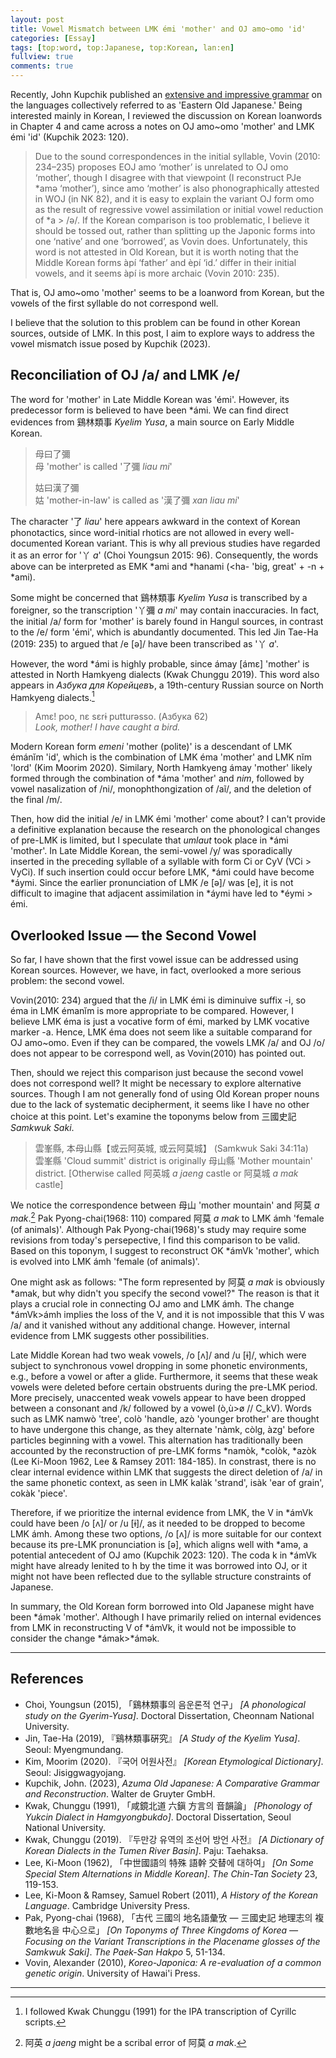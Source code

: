```yaml
---
layout: post
title: Vowel Mismatch between LMK émi 'mother' and OJ amo~omo 'id'
categories: [Essay]
tags: [top:word, top:Japanese, top:Korean, lan:en]
fullview: true
comments: true
---
```


Recently, John Kupchik published an [extensive and impressive grammar](https://www.degruyter.com/document/doi/10.1515/9783111078793/html) on the languages collectively referred to as 'Eastern Old Japanese.' Being interested mainly in Korean, I reviewed the discussion on Korean loanwords in Chapter 4 and came across a notes on OJ amo~omo 'mother' and LMK émi 'id' (Kupchik 2023: 120).

> Due to the sound correspondences in the initial syllable, Vovin (2010: 234–235) proposes EOJ amo ‘mother’ is unrelated to OJ omo ‘mother’, though I disagree with that viewpoint (I reconstruct PJe \*amə ‘mother’), since amo ‘mother’ is also phonographically attested in WOJ (in NK 82), and it is easy to explain the variant OJ form omo as the result of regressive vowel assimilation or initial vowel reduction of \*a > /ə/. If the Korean comparison is too problematic, I believe it should be tossed out, rather than splitting up the Japonic forms into one ‘native’ and one ‘borrowed’, as Vovin does. Unfortunately, this word is not attested in Old Korean, but it is worth noting that the Middle Korean forms àpí ‘father’ and èpí ‘id.’ differ in their initial vowels, and it seems àpí is more archaic (Vovin 2010: 235).

That is, OJ amo~omo 'mother' seems to be a loanword from Korean, but the vowels of the first syllable do not correspond well.

I believe that the solution to this problem can be found in other Korean sources, outside of LMK. In this post, I aim to explore ways to address the vowel mismatch issue posed by Kupchik (2023).

## Reconciliation of OJ /a/ and LMK /e/
The word for 'mother' in Late Middle Korean was 'émi'. However, its predecessor form is believed to have been \*ámi. We can find direct evidences from 鷄林類事 *Kyelim Yusa*, a main source on Early Middle Korean.

> 母曰了彌  
> 母 'mother' is called '了彌 *liau mi*'
>
> 姑曰漢了彌  
> 姑 'mother-in-law' is called as '漢了彌 *xan liau mi*'

The character '了 *liau*' here appears awkward in the context of Korean phonotactics, since word-initial rhotics are not allowed in every well-documented Korean variant. This is why all previous studies have regarded it as an error for '丫 *a*' (Choi Youngsun 2015: 96). Consequently, the words above can be interpreted as EMK *ami and *hanami (<ha- 'big, great' + -n + *ami).

Some might be concerned that 鷄林類事 *Kyelim Yusa* is transcribed by a foreigner, so the transcription '丫彌 *a mi*' may contain inaccuracies. In fact, the initial /a/ form for 'mother' is barely found in Hangul sources, in contrast to the /e/ form 'émi', which is abundantly documented. This led Jin Tae-Ha (2019: 235) to argued that /e [ə]/ have been transcribed as '丫 *a*'.

However, the word \*ámi is highly probable, since ámay [ámɛ] 'mother' is attested in North Hamkyeng dialects (Kwak Chunggu 2019). This word also appears in *Азбука для Корейцевъ*, a 19th-century Russian source on North Hamkyeng dialects.[^1]

> Amɛ! poo, nɛ sɛrɨ putturəsso. (Азбука 62)  
> *Look, mother! I have caught a bird.*

Modern Korean form *emeni* 'mother (polite)' is a descendant of LMK émánĭm 'id', which is the combination of LMK éma 'mother' and LMK nĭm 'lord' (Kim Moorim 2020). Similary, North Hamkyeng ámay 'mother' likely formed through the combination of \*áma 'mother' and *nim*, followed by vowel nasalization of /ni/, monophthongization of /aĩ/, and the deletion of the final /m/.

Then, how did the initial /e/ in LMK émi 'mother' come about? I can't provide a definitive explanation because the research on the phonological changes of pre-LMK is limited, but I speculate that *umlaut* took place in *ámi 'mother'. In Late Middle Korean, the semi-vowel /y/ was sporadically inserted in the preceding syllable of a syllable with form Ci or CyV (VCi > VyCi). If such insertion could occur before LMK, *ámi could have become *áymi. Since the earlier pronunciation of LMK /e [ə]/ was [e], it is not difficult to imagine that adjacent assimilation in *áymi have led to *éymi > émi.

## Overlooked Issue ― the Second Vowel
So far, I have shown that the first vowel issue can be addressed using Korean sources. However, we have, in fact, overlooked a more serious problem: the second vowel.

Vovin(2010: 234) argued that the /i/ in LMK émi is diminuive suffix -i, so éma in LMK émanĭm is more appropriate to be compared. However, I believe LMK éma is just a vocative form of émi, marked by LMK vocative marker -a. Hence, LMK éma does not seem like a suitable comparand for OJ amo~omo. Even if they can be compared, the vowels LMK /a/ and OJ /o/ does not appear to be correspond well, as Vovin(2010) has pointed out.

Then, should we reject this comparison just because the second vowel does not correspond well? It might be necessary to explore alternative sources. Though I am not generally fond of using Old Korean proper nouns due to the lack of systematic decipherment, it seems like I have no other choice at this point. Let's examine the toponyms below from 三國史記 *Samkwuk Saki*.

> 雲峯縣, 本母山縣【或云阿英城, 或云阿莫城】 (Samkwuk Saki 34:11a)  
> 雲峯縣 'Cloud summit' district is originally 母山縣 'Mother mountain' district. [Otherwise called 阿英城 *a jaeng* castle or 阿莫城 *a mak* castle]

We notice the correspondence between 母山 'mother mountain' and 阿莫 *a mak*.[^2] Pak Pyong-chai(1968: 110) compared 阿莫 *a mak* to LMK ámh 'female (of animals)'. Although Pak Pyong-chai(1968)'s study may require some revisions from today's persepective, I find this comparison to be valid. Based on this toponym, I suggest to reconstruct OK \*ámVk 'mother', which is evolved into LMK ámh 'female (of animals)'.

One might ask as follows: "The form represented by 阿莫 *a mak* is obviously \*amak, but why didn't you specify the second vowel?" The reason is that it plays a crucial role in connecting OJ amo and LMK ámh. The change *ámVk>ámh implies the loss of the V, and it is not impossible that this V was /a/ and it vanished without any additional change. However, internal evidence from LMK suggests other possibilities.

Late Middle Korean had two weak vowels, /o [ʌ]/ and /u [ɨ]/, which were subject to synchronous vowel dropping in some phonetic environments, e.g., before a vowel or after a glide. Furthermore, it seems that these weak vowels were deleted before certain obstruents during the pre-LMK period. More precisely, unaccented weak vowels appear to have been dropped between a consonant and /k/ followed by a vowel (ò,ù>ø // C_kV). Words such as LMK namwò 'tree', colò 'handle, azò 'younger brother' are thought to have undergone this change, as they alternate 'nàmk, còlg, àzg' before particles beginning with a vowel. This alternation has traditionally been accounted by the reconstruction of pre-LMK forms \*namòk, \*colòk, \*azòk (Lee Ki-Moon 1962, Lee & Ramsey 2011: 184-185). In constrast, there is no clear internal evidence within LMK that suggests the direct deletion of /a/ in the same phonetic context, as seen in LMK kalàk 'strand', isàk 'ear of grain', cokàk 'piece'.

Therefore, if we prioritize the internal evidence from LMK, the V in \*ámVk could have been /o [ʌ]/ or /u [ɨ]/, as it needed to be dropped to become LMK ámh. Among these two options, /o [ʌ]/ is more suitable for our context because its pre-LMK pronunciation is [ə], which aligns well with \*amə, a potential antecedent of OJ amo (Kupchik 2023: 120). The coda k in \*ámVk might have already lenited to h by the time it was borrowed into OJ, or it might not have been reflected due to the syllable structure constraints of Japanese.

In summary, the Old Korean form borrowed into Old Japanese might have been \*ámək 'mother'. Although I have primarily relied on internal evidences from LMK in reconstructing V of \*ámVk, it would not be impossible to consider the change \*ámak>\*ámək.

___
## References
- Choi, Youngsun (2015), 「鷄林類事의 음운론적 연구」 *[A phonological study on the Gyerim-Yusa]*. Doctoral Dissertation, Cheonnam National University.
- Jin, Tae-Ha (2019), 『鷄林類事硏究』 *[A Study of the Kyelim Yusa]*. Seoul: Myengmundang.
- Kim, Moorim (2020). 『국어 어원사전』 *[Korean Etymological Dictionary]*. Seoul: Jisiggwagyojang.
- Kupchik, John. (2023), *Azuma Old Japanese: A Comparative Grammar and Reconstruction*. Walter de Gruyter GmbH.
- Kwak, Chunggu (1991), 「咸鏡北道 六鎭 方言의 音韻論」 *[Phonology of Yukcin Dialect in Hamgyongbukdo]*.  Doctoral Dissertation, Seoul National University.
- Kwak, Chunggu (2019). 『두만강 유역의 조선어 방언 사전』 *[A Dictionary of Korean Dialects in the Tumen River Basin]*. Paju: Taehaksa.
- Lee, Ki-Moon (1962), 「中世國語의 特殊 語幹 交替에 대하여」 *[On Some Special Stem Alternations in Middle Korean]*. *The Chin-Tan Society* 23, 119-153.
- Lee, Ki-Moon & Ramsey, Samuel Robert (2011), *A History of the Korean Language*. Cambridge University Press.
- Pak, Pyong-chai (1968), 「古代 三國의 地名語彙攷 ― 三國史記 地理志의 複數地名을 中心으로」 *[On Toponyms of Three Kingdoms of Korea ― Focusing on the Variant Transcriptions in the Placename glosses of the Samkwuk Saki]*. *The Paek-San Hakpo* 5, 51-134.
- Vovin, Alexander (2010), *Koreo-Japonica: A re-evaluation of a common genetic origin*. University of Hawai'i Press.

___
[^1]: I followed Kwak Chunggu (1991) for the IPA transcription of Cyrillc scripts.
[^2]: 阿英 *a jaeng* might be a scribal error of 阿莫 *a mak*.